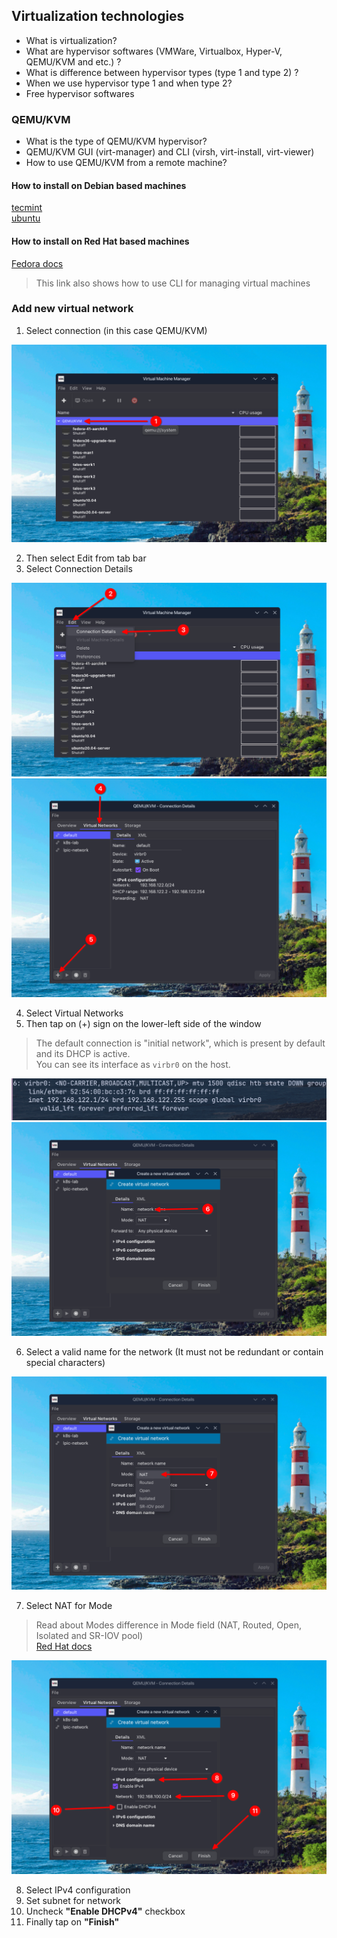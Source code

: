 ## Virtualization technologies

* What is virtualization?
* What are hypervisor softwares (VMWare, Virtualbox, Hyper-V, QEMU/KVM and etc.) ?
* What is difference between hypervisor types (type 1 and type 2) ?
* When we use hypervisor type 1 and when type 2?
* Free hypervisor softwares

### QEMU/KVM

* What is the type of QEMU/KVM hypervisor?
* QEMU/KVM GUI (virt-manager) and CLI (virsh, virt-install, virt-viewer)
* How to use QEMU/KVM from a remote machine?

#### How to install on Debian based machines

[tecmint](https://www.tecmint.com/install-qemu-kvm-ubuntu-create-virtual-machines/)  
[ubuntu](https://ubuntu.com/blog/kvm-hyphervisor)

#### How to install on Red Hat based machines

[Fedora docs](https://docs.fedoraproject.org/en-US/quick-docs/virtualization-getting-started/)

> This link also shows how to use CLI for managing virtual machines

### Add new virtual network

1. Select connection (in this case QEMU/KVM)

![first](assets/first.png)

2. Then select Edit from tab bar  
3. Select Connection Details

![screenshot1](assets/Screenshot_20250530_211806.png)  
![screenshot2](assets/Screenshot_20250530_211839.png)

4. Select Virtual Networks  
5. Then tap on (+) sign on the lower-left side of the window

> The default connection is "initial network", which is present by default and its DHCP is active.  
> You can see its interface as `virbr0` on the host.

![virbr0](assets/Pasted%20image%2020250530214914.png)  
![virtual-networks](assets/Screenshot_20250530_211927.png)

6. Select a valid name for the network (It must not be redundant or contain special characters)

![name](assets/Screenshot_20250530_211910.png)

7. Select NAT for Mode

> Read about Modes difference in Mode field (NAT, Routed, Open, Isolated and SR-IOV pool)  
> [Red Hat docs](https://docs.redhat.com/en/documentation/red_hat_enterprise_linux/7/html/virtualization_deployment_and_administration_guide/chap-virtual_networking)

![nat-mode](assets/Screenshot_20250530_212002%201.png)

8. Select IPv4 configuration  
9. Set subnet for network  
10. Uncheck **"Enable DHCPv4"** checkbox  
11. Finally tap on **"Finish"**
